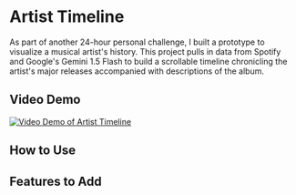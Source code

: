 # Artist Timeline
As part of another 24-hour personal challenge, I built a prototype to visualize a musical artist's history. This project pulls in data from Spotify and Google's Gemini 1.5 Flash to build a scrollable timeline chronicling the artist's major releases accompanied with descriptions of the album.

## Video Demo
[![Video Demo of Artist Timeline](https://img.youtube.com/vi/yEMMuYagO4Q/0.jpg)](https://www.youtube.com/watch?v=yEMMuYagO4Q)

## How to Use


## Features to Add


